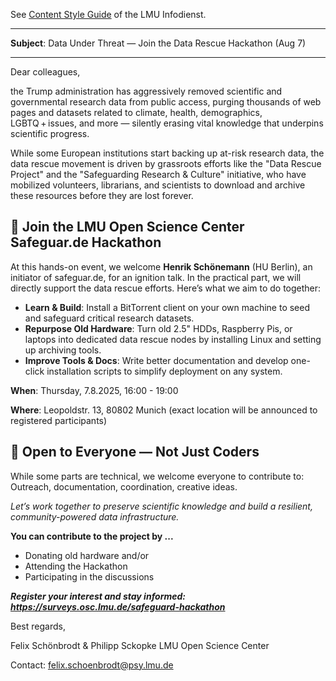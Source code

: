See [Content Style Guide](https://www.lmu.de/de/die-lmu/struktur/zentrale-universitaetsverwaltung/kommunikation-und-presse/lmu-brand-guide/content-style-guide/) of the LMU Infodienst.

---

**Subject**: Data Under Threat — Join the Data Rescue Hackathon (Aug 7)

---

Dear colleagues,

the Trump administration has aggressively removed scientific and governmental research data from public access, purging thousands of web pages and datasets related to climate, health, demographics, LGBTQ + issues, and more — silently erasing vital knowledge that underpins scientific progress.

While some European institutions start backing up at-risk research data, the data rescue movement is driven by grassroots efforts like the "Data Rescue Project" and the "Safeguarding Research & Culture" initiative, who have mobilized volunteers, librarians, and scientists to download and archive these resources before they are lost forever.

## 🚀 Join the LMU Open Science Center Safeguar.de Hackathon

At this hands-on event, we welcome **Henrik Schönemann** (HU Berlin), an initiator of safeguar.de, for an ignition talk. In the practical part, we will directly support the data rescue efforts. Here’s what we aim to do together:

- **Learn & Build**: Install a BitTorrent client on your own machine to seed and safeguard critical research datasets.
- **Repurpose Old Hardware**: Turn old 2.5" HDDs, Raspberry Pis, or laptops into dedicated data rescue nodes by installing Linux and setting up archiving tools.
- **Improve Tools & Docs**: Write better documentation and develop one-click installation scripts to simplify deployment on any system.

**When**: Thursday, 7.8.2025, 16:00 - 19:00 

**Where**: Leopoldstr. 13, 80802 Munich (exact location will be announced to registered participants)

## 🤝 Open to Everyone — Not Just Coders

While some parts are technical, we welcome everyone to contribute to: Outreach, documentation, coordination, creative ideas.

*Let’s work together to preserve scientific knowledge and build a resilient, community-powered data infrastructure.*

**You can contribute to the project by ...**

- Donating old hardware and/or
- Attending the Hackathon
- Participating in the discussions

***Register your interest and stay informed: https://surveys.osc.lmu.de/safeguard-hackathon***


Best regards,

Felix Schönbrodt & Philipp Sckopke 
LMU Open Science Center

Contact: felix.schoenbrodt@psy.lmu.de